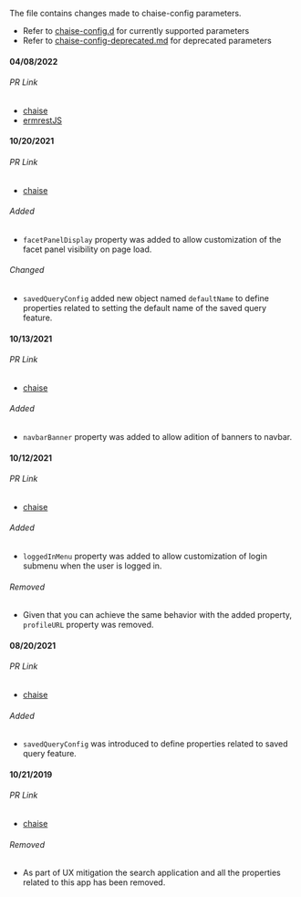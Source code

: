 The file contains changes made to chaise-config parameters.
- Refer to [chaise-config.d](chaise-config.md) for currently supported parameters
- Refer to [chaise-config-deprecated.md](chaise-config-deprecated.md) for deprecated parameters

#### 04/08/2022 ####

###### PR Link
  - [chaise]()
  - [ermrestJS](https://github.com/informatics-isi-edu/ermrestjs/pull/943)

#### 10/20/2021 ####

###### PR Link
  - [chaise](https://github.com/informatics-isi-edu/chaise/pull/2134)

###### Added
  - `facetPanelDisplay` property was added to allow customization of the facet panel visibility on page load.

###### Changed
  - `savedQueryConfig` added new object named `defaultName` to define properties related to setting the default name of the saved query feature.

#### 10/13/2021 ####

###### PR Link
  - [chaise](https://github.com/informatics-isi-edu/chaise/pull/2130)

###### Added
  - `navbarBanner` property was added to allow adition of banners to navbar.

#### 10/12/2021 ####

###### PR Link
  - [chaise](https://github.com/informatics-isi-edu/chaise/pull/2129)

###### Added
  - `loggedInMenu` property was added to allow customization of login submenu when the user is logged in.

###### Removed
  - Given that you can achieve the same behavior with the added property, `profileURL` property was removed.


#### 08/20/2021 ####

###### PR Link
  - [chaise](https://github.com/informatics-isi-edu/chaise/pull/2114)

###### Added
  - `savedQueryConfig` was introduced to define properties related to saved query feature.

<!--  TODO we might want to add the rest of changes as well -->

#### 10/21/2019 ####

###### PR Link
  - [chaise](https://github.com/informatics-isi-edu/chaise/pull/1847)

###### Removed
  - As part of UX mitigation the search application and all the properties related to this app has been removed.

